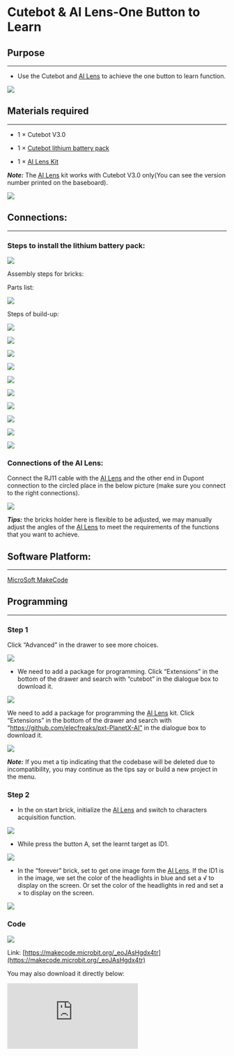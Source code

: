 ﻿# Cutebot & AI Lens-One Button to Learn

## Purpose
---
- Use the Cutebot and [AI Lens](https://www.elecfreaks.com/elecfreaks-smart-ai-lens-kit.html) to achieve the one button to learn function.

![](https://wiki-media-ef.oss-cn-hongkong.aliyuncs.com//images/cutebot-case-20-01.png)

## Materials required
---

- 1 × Cutebot V3.0

- 1 × [Cutebot lithium battery pack](https://www.elecfreaks.com/cutebot-lithium-battery-pack.html)

- 1 × [AI Lens Kit](https://www.elecfreaks.com/elecfreaks-smart-ai-lens-kit.html)

***Note:*** The [AI Lens](https://www.elecfreaks.com/elecfreaks-smart-ai-lens-kit.html) kit works with Cutebot V3.0 only(You can see the version number printed on the baseboard).

![](https://wiki-media-ef.oss-cn-hongkong.aliyuncs.com//images/cutebot-16-04.png)

## Connections:
---

### Steps to install the lithium battery pack:

![](https://wiki-media-ef.oss-cn-hongkong.aliyuncs.com//images/cutebot-step-01.png)

Assembly steps for bricks:

Parts list:

![](https://wiki-media-ef.oss-cn-hongkong.aliyuncs.com//images/cutebot-step-02.png)

Steps of build-up:

![](https://wiki-media-ef.oss-cn-hongkong.aliyuncs.com//images/cutebot-step-03.png)

![](https://wiki-media-ef.oss-cn-hongkong.aliyuncs.com//images/cutebot-step-04.png)

![](https://wiki-media-ef.oss-cn-hongkong.aliyuncs.com//images/cutebot-step-05.png)

![](https://wiki-media-ef.oss-cn-hongkong.aliyuncs.com//images/cutebot-step-06.png)

![](https://wiki-media-ef.oss-cn-hongkong.aliyuncs.com//images/cutebot-step-07.png)

![](https://wiki-media-ef.oss-cn-hongkong.aliyuncs.com//images/cutebot-step-08.png)

![](https://wiki-media-ef.oss-cn-hongkong.aliyuncs.com//images/cutebot-step-09.png)

![](https://wiki-media-ef.oss-cn-hongkong.aliyuncs.com//images/cutebot-step-10.png)

![](https://wiki-media-ef.oss-cn-hongkong.aliyuncs.com//images/cutebot-step-11.png)

![](https://wiki-media-ef.oss-cn-hongkong.aliyuncs.com//images/cutebot-step-12.png)


### Connections of the AI Lens:

Connect the RJ11 cable with the [AI Lens](https://www.elecfreaks.com/elecfreaks-smart-ai-lens-kit.html) and the other end in Dupont connection to the circled place in the below picture (make sure you connect to the right connections).

![](https://wiki-media-ef.oss-cn-hongkong.aliyuncs.com//images/cutebot-step-13.png)

***Tips:*** the bricks holder here is flexible to be adjusted, we may manually adjust the angles of the [AI Lens](https://www.elecfreaks.com/elecfreaks-smart-ai-lens-kit.html) to meet the requirements of the functions that you want to achieve.

## Software Platform:
---

[MicroSoft MakeCode](https://makecode.microbit.org/#)

## Programming
---

### Step 1

Click “Advanced” in the drawer to see more choices.

![](https://wiki-media-ef.oss-cn-hongkong.aliyuncs.com//images/cutebot-pk-1.png)

- We need to add a package for programming. Click “Extensions” in the bottom of the drawer and search with “cutebot” in the dialogue box to download it.

![](https://wiki-media-ef.oss-cn-hongkong.aliyuncs.com//images/cutebot-pk-11.png)


We need to add a package for programming the [AI Lens](https://www.elecfreaks.com/elecfreaks-smart-ai-lens-kit.html) kit. Click “Extensions” in the bottom of the drawer and search with “https://github.com/elecfreaks/pxt-PlanetX-AI” in the dialogue box to download it.

![](https://wiki-media-ef.oss-cn-hongkong.aliyuncs.com//images/cutebot-pk-12.png)

***Note:*** If you met a tip indicating that the codebase will be deleted due to incompatibility, you may continue as the tips say or build a new project in the menu.

###  Step 2

- In the on start brick, initialize the [AI Lens](https://www.elecfreaks.com/elecfreaks-smart-ai-lens-kit.html) and switch to characters acquisition function.

![](https://wiki-media-ef.oss-cn-hongkong.aliyuncs.com//images/case-20-01.png)

- While press the button A, set the learnt target as ID1.

![](https://wiki-media-ef.oss-cn-hongkong.aliyuncs.com//images/case-20-02.png)

- In the “forever” brick, set to get one image form the [AI Lens](https://www.elecfreaks.com/elecfreaks-smart-ai-lens-kit.html). If the ID1 is in the image, we set the color of the headlights in blue and set a √ to display on the screen. Or set the color of the headlights in red and set a × to display on the screen.

![](https://wiki-media-ef.oss-cn-hongkong.aliyuncs.com//images/case-20-03.png)



### Code

![](https://wiki-media-ef.oss-cn-hongkong.aliyuncs.com//images/case-20-04.png)



Link: [https://makecode.microbit.org/_eoJAsHgdx4tr](https://makecode.microbit.org/_eoJAsHgdx4tr)

You may also download it directly below:

<div
    style={{
        position: 'relative',
        paddingBottom: '60%',
        overflow: 'hidden',
    }}
>
    <iframe
        src="https://makecode.microbit.org/_eoJAsHgdx4tr"
        frameborder="0"
        sandbox="allow-popups allow-forms allow-scripts allow-same-origin"
        style={{
            position: 'absolute',
            width: '100%',
            height: '100%',
        }}
    />
</div>


## Result
---
- While pressing button A, set the learnt target as ID1, after learning it, the LED headlights light on in blue and the icon √ is displaying on the screen if ID1 is recognized; or set the LED lights on in red and display icon × .

![](https://wiki-media-ef.oss-cn-hongkong.aliyuncs.com//images/cutebot-case-20.gif)

## Exploration
---

## FAQ
---

## Relevant Files
---
